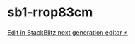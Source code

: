 # sb1-rrop83cm

[Edit in StackBlitz next generation editor ⚡️](https://stackblitz.com/~/github.com/factoryunlock/sb1-rrop83cm)